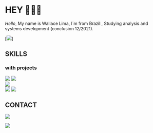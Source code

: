 # HEY 🙋🏽‍♂️
*Hello*, My name is Wallace Lima, I´m from Brazil , Studying analysis and systems development (conclusion  12/2021).


[![](https://github-readme-stats.vercel.app/api?username=WallaceLDS)]



<h2>SKILLS</h2>
<h3>with projects</h3>

[![](https://img.shields.io/badge/.NET-5C2D91?style=for-the-badge&logo=.net&logoColor=white)](https://github.com/WallaceLDS/grape-juice)
[![](https://img.shields.io/badge/Python-14354C?style=for-the-badge&logo=python&logoColor=white)](https://github.com/WallaceLDS/Python)  
[![](https://img.shields.io/badge/HTML5-E34F26?style=for-the-badge&logo=html5&logoColor=white)](https://github.com/WallaceLDS/Clone-Instagram)  
[![](https://img.shields.io/badge/CSS3-1572B6?style=for-the-badge&logo=css3&logoColor=white)](https://github.com/WallaceLDS/Clone-Instagram)
[![](https://img.shields.io/badge/JavaScript-323330?style=for-the-badge&logo=javascript&logoColor=F7DF1E)](https://github.com/WallaceLDS/Snake-Game)

<h2>CONTACT</h2>

[![](https://img.shields.io/badge/LinkedIn-0077B5?style=for-the-badge&logo=linkedin&logoColor=white)](https://www.linkedin.com/in/wallace-lima-765865179/)  

[![](https://img.shields.io/badge/Microsoft_Outlook-0078D4?style=for-the-badge&logo=microsoft-outlook&logoColor=white)](https://outlook.live.com/mail/0/inbox)
